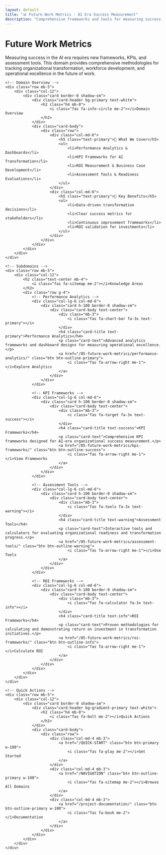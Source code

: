 ```yaml
---
layout: default
title: "📊 Future Work Metrics - AI Era Success Measurement"
description: "Comprehensive frameworks and tools for measuring success in the AI-powered future of work"
---
```


<div class="container mt-4">
    <div class="row">
        <div class="col-12">
            <h1 class="text-primary mb-4">
                <i class="fas fa-chart-line me-3"></i>Future Work Metrics
            </h1>
            <p class="lead">
                Measuring success in the AI era requires new frameworks, KPIs, and assessment tools. 
                This domain provides comprehensive methodologies for tracking organizational transformation, 
                workforce development, and operational excellence in the future of work.
            </p>
        </div>
    </div>

    <!-- Domain Overview -->
    <div class="row mb-5">
        <div class="col-12">
            <div class="card border-0 shadow-sm">
                <div class="card-header bg-primary text-white">
                    <h2 class="h4 mb-0">
                        <i class="fas fa-info-circle me-2"></i>Domain Overview
                    </h2>
                </div>
                <div class="card-body">
                    <div class="row">
                        <div class="col-md-6">
                            <h5 class="text-primary">🎯 What We Cover</h5>
                            <ul>
                                <li>Performance Analytics & Dashboards</li>
                                <li>KPI Frameworks for AI Transformation</li>
                                <li>ROI Measurement & Business Case Development</li>
                                <li>Assessment Tools & Readiness Evaluations</li>
                            </ul>
                        </div>
                        <div class="col-md-6">
                            <h5 class="text-primary">🚀 Key Benefits</h5>
                            <ul>
                                <li>Data-driven transformation decisions</li>
                                <li>Clear success metrics for stakeholders</li>
                                <li>Continuous improvement frameworks</li>
                                <li>ROI validation for investments</li>
                            </ul>
                        </div>
                    </div>
                </div>
            </div>
        </div>
    </div>

    <!-- Subdomains -->
    <div class="row mb-5">
        <div class="col-12">
            <h2 class="text-center mb-4">
                <i class="fas fa-sitemap me-2"></i>Knowledge Areas
            </h2>
            <div class="row g-4">
                <!-- Performance Analytics -->
                <div class="col-lg-6 col-md-6">
                    <div class="card h-100 border-0 shadow-sm">
                        <div class="card-body text-center">
                            <div class="mb-3">
                                <i class="fas fa-chart-bar fa-3x text-primary"></i>
                            </div>
                            <h4 class="card-title text-primary">Performance Analytics</h4>
                            <p class="card-text">Advanced analytics frameworks and dashboard designs for measuring operational excellence.</p>
                            <a href="/05-future-work-metrics/performance-analytics/" class="btn btn-outline-primary">
                                <i class="fas fa-arrow-right me-1"></i>Explore Analytics
                            </a>
                        </div>
                    </div>
                </div>

                <!-- KPI Frameworks -->
                <div class="col-lg-6 col-md-6">
                    <div class="card h-100 border-0 shadow-sm">
                        <div class="card-body text-center">
                            <div class="mb-3">
                                <i class="fas fa-target fa-3x text-success"></i>
                            </div>
                            <h4 class="card-title text-success">KPI Frameworks</h4>
                            <p class="card-text">Comprehensive KPI frameworks designed for AI-era organizational success measurement.</p>
                            <a href="/05-future-work-metrics/kpi-frameworks/" class="btn btn-outline-success">
                                <i class="fas fa-arrow-right me-1"></i>View Frameworks
                            </a>
                        </div>
                    </div>
                </div>

                <!-- Assessment Tools -->
                <div class="col-lg-6 col-md-6">
                    <div class="card h-100 border-0 shadow-sm">
                        <div class="card-body text-center">
                            <div class="mb-3">
                                <i class="fas fa-tools fa-3x text-warning"></i>
                            </div>
                            <h4 class="card-title text-warning">Assessment Tools</h4>
                            <p class="card-text">Interactive tools and calculators for evaluating organizational readiness and transformation progress.</p>
                            <a href="/05-future-work-metrics/assessment-tools/" class="btn btn-outline-warning">
                                <i class="fas fa-arrow-right me-1"></i>Use Tools
                            </a>
                        </div>
                    </div>
                </div>

                <!-- ROI Frameworks -->
                <div class="col-lg-6 col-md-6">
                    <div class="card h-100 border-0 shadow-sm">
                        <div class="card-body text-center">
                            <div class="mb-3">
                                <i class="fas fa-calculator fa-3x text-info"></i>
                            </div>
                            <h4 class="card-title text-info">ROI Frameworks</h4>
                            <p class="card-text">Proven methodologies for calculating and demonstrating return on investment in transformation initiatives.</p>
                            <a href="/05-future-work-metrics/roi-frameworks/" class="btn btn-outline-info">
                                <i class="fas fa-arrow-right me-1"></i>Calculate ROI
                            </a>
                        </div>
                    </div>
                </div>
            </div>
        </div>
    </div>

    <!-- Quick Actions -->
    <div class="row mb-5">
        <div class="col-12">
            <div class="card border-0 shadow-sm">
                <div class="card-header bg-gradient-primary text-white">
                    <h2 class="h4 mb-0">
                        <i class="fas fa-bolt me-2"></i>Quick Actions
                    </h2>
                </div>
                <div class="card-body">
                    <div class="row">
                        <div class="col-md-4 mb-3">
                            <a href="/QUICK-START" class="btn btn-primary w-100">
                                <i class="fas fa-play me-2"></i>Get Started
                            </a>
                        </div>
                        <div class="col-md-4 mb-3">
                            <a href="/NAVIGATION" class="btn btn-outline-primary w-100">
                                <i class="fas fa-sitemap me-2"></i>Browse All Domains
                            </a>
                        </div>
                        <div class="col-md-4 mb-3">
                            <a href="/project-documentation/" class="btn btn-outline-primary w-100">
                                <i class="fas fa-book me-2"></i>Documentation
                            </a>
                        </div>
                    </div>
                </div>
            </div>
        </div>
    </div>
</div>
